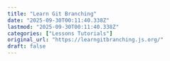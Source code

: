 ```yaml
---
title: "Learn Git Branching"
date: "2025-09-30T00:11:40.338Z"
lastmod: "2025-09-30T00:11:40.338Z"
categories: ["Lessons Tutorials"]
original_url: "https://learngitbranching.js.org/"
draft: false
---
```


